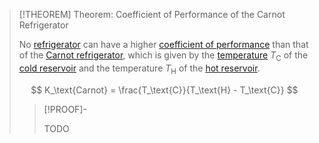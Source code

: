 >[!THEOREM] Theorem: Coefficient of Performance of the Carnot Refrigerator
>
>No [refrigerator](Refrigerator.md) can have a higher [coefficient of performance](Coefficient%20of%20Performance.md) than that of the [Carnot refrigerator](Carnot%20Refrigerator.md), which is given by the [temperature](../Temperature.md) $T_\text{C}$ of the [cold reservoir](Refrigerator.md) and the temperature $T_\text{H}$ of the [hot reservoir](Refrigerator.md).
>
>$$
>K_\text{Carnot} = \frac{T_\text{C}}{T_\text{H} - T_\text{C}}
>$$
>
>>[!PROOF]-
>>
>>TODO
>>
>